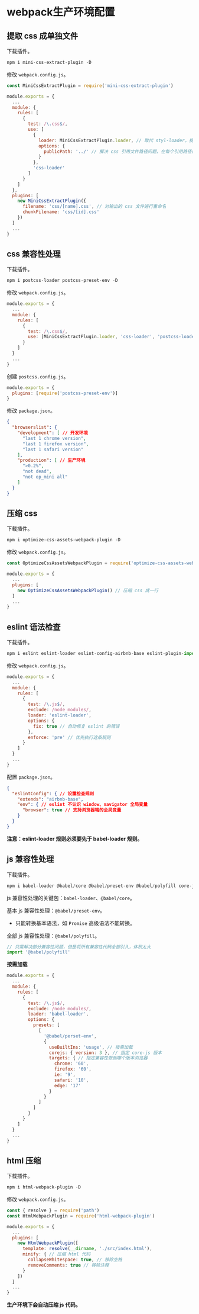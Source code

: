 # webpack生产环境配置

## 提取 css 成单独文件

下载插件。

```js
npm i mini-css-extract-plugin -D
```

修改 `webpack.config.js`。

```js
const MiniCssExtractPlugin = require('mini-css-extract-plugin')

module.exports = {
  ...
  module: {
    rules: [
      {
        test: /\.css$/,
        use: [
          {
            loader: MiniCssExtractPlugin.loader, // 取代 styl-loader，提取 js 中的 css 成单独文件
            options: {
              publicPath: '../' // 解决 css 引用文件路径问题，在每个引用路径前面加上../
            }
          },
          'css-loader'
        ]
      }
    ]
  },
  plugins: [
    new MiniCssExtractPlugin({
      filename: 'css/[name].css', // 对输出的 css 文件进行重命名
      chunkFilename: 'css/[id].css'
    })
  ]
  ...
}
```

## css 兼容性处理

下载插件。

```js
npm i postcss-loader postcss-preset-env -D
```

修改 `webpack.config.js`。

```js
module.exports = {
  ...
  module: {
    rules: [
      {
        test: /\.css$/,
        use: [MiniCssExtractPlugin.loader, 'css-loader', 'postcss-loader']
      }
    ]
  }
  ...
}
```

创建 `postcss.config.js`。

```js
module.exports = {
  plugins: [require('postcss-preset-env')]
}
```

修改 `package.json`。

```json
{
  "browserslist": {
    "development": [ // 开发环境
      "last 1 chrome version",
      "last 1 firefox version",
      "last 1 safari version"
    ],
    "production": [ // 生产环境
      ">0.2%",
      "not dead",
      "not op_mini all"
    ]
  }
}
```

## 压缩 css

下载插件。

```js
npm i optimize-css-assets-webpack-plugin -D
```

修改 `webpack.config.js`。

```js
const OptimizeCssAssetsWebpackPlugin = require('optimize-css-assets-webpack-plugin')

module.exports = {
  ...
  plugins: [
    new OptimizeCssAssetsWebpackPlugin() // 压缩 css 成一行
  ]
  ...
}
```

## eslint 语法检查

下载插件。

```js
npm i eslint eslint-loader eslint-config-airbnb-base eslint-plugin-import -D
```

修改 `webpack.config.js`。

```js
module.exports = {
  ...
  module: {
    rules: [
      {
        test: /\.js$/,
        exclude: /node_modules/,
        loader: 'eslint-loader',
        options: {
          fix: true // 自动修复 eslint 的错误
        },
        enforce: 'pre' // 优先执行这条规则
      }
    ]
  }
  ...
}
```

配置 `package.json`。

```json
{
  "eslintConfig": { // 设置检查规则
    "extends": "airbnb-base",
    "env": { // eslint 不认识 window、navigator 全局变量
      "browser": true // 支持浏览器端的全局变量
    }
  }
}
```

**注意：eslint-loader 规则必须要先于 babel-loader 规则。**

## js 兼容性处理

下载插件。

```js
npm i babel-loader @babel/core @babel/preset-env @babel/polyfill core-js -D
```

js 兼容性处理的关键包：`babel-loader`、`@babel/core`。

基本 js 兼容性处理：`@babel/preset-env`。

- 只能转换基本语法，如 `Promise` 高级语法不能转换。

全部 js 兼容性处理：`@babel/polyfill`。

```js
// 只需解决部分兼容性问题，但是将所有兼容性代码全部引入，体积太大
import '@babel/polyfill'
```

**按需加载**

```js
module.exports = {
  ...
  module: {
    rules: [
      {
        test: /\.js$/,
        exclude: /node_modules/,
        loader: 'babel-loader',
        options: {
          presets: [
            [
              '@babel/perset-env',
              {
                useBuiltIns: 'usage', // 按需加载
                corejs: { version: 3 }, // 指定 core-js 版本
                targets: { // 指定兼容性做到哪个版本浏览器
                  chrome: '60',
                  firefox: '60',
                  ie: '9',
                  safari: '10',
                  edge: '17'
                }
              }
            ]
          ]
        }
      }
    ]
  }
  ...
}
```

## html 压缩

下载插件。

```js
npm i html-webpack-plugin -D
```

修改 `webpack.config.js`。

```js
const { resolve } = require('path')
const HtmlWebpackPlugin = require('html-webpack-plugin')

module.exports = {
  ...
  plugins: [
    new HtmlWebpackPlugin([
      template: resolve(__dirname, './src/index.html'),
      minify: { // 压缩 html 代码
        collapseWhitespace: true, // 移除空格
        removeComments: true // 移除注释
      }
    ])
  ]
  ...
}
```

**生产环境下会自动压缩 js 代码。**
